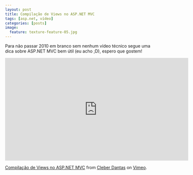 ```yaml
---
layout: post
title: Compilação de Views no ASP.NET MVC
tags: [asp.net, vídeo]
categories: [posts]
image:
  feature: texture-feature-05.jpg
---
```

Para não passar 2010 em branco sem nenhum vídeo técnico segue uma dica sobre ASP.NET MVC bem útil (eu acho ;D), espero que gostem!

<p><iframe src="http://player.vimeo.com/video/18309975?title=0&amp;byline=0&amp;portrait=0" frameborder="0" width="601" height="338"></iframe></p>
<p><a href="http://vimeo.com/18309975">Compilação de Views no ASP.NET MVC</a> from <a href="http://vimeo.com/cleberdantas">Cleber Dantas</a> on <a href="http://vimeo.com">Vimeo</a>.</p>